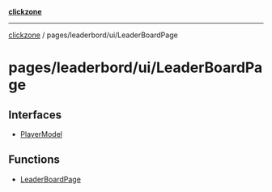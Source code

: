 [**clickzone**](../../../../README.md)

***

[clickzone](../../../../README.md) / pages/leaderbord/ui/LeaderBoardPage

# pages/leaderbord/ui/LeaderBoardPage

## Interfaces

- [PlayerModel](interfaces/PlayerModel.md)

## Functions

- [LeaderBoardPage](functions/LeaderBoardPage.md)
